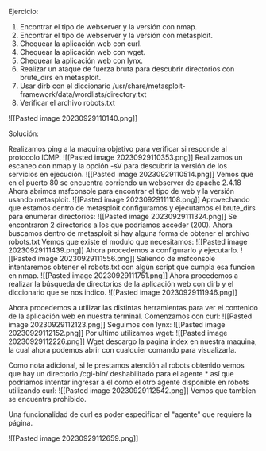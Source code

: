 Ejercicio:
1. Encontrar el tipo de webserver y la versión con nmap.
2. Encontrar el tipo de webserver y la versión con metasploit.
3. Chequear la aplicación web con curl.
4. Chequear la aplicación web con wget.
5. Chequear la aplicación web con lynx.
6. Realizar un ataque de fuerza bruta para descubrir directorios con brute_dirs en metasploit.
7. Usar dirb con el diccionario /usr/share/metasploit-framework/data/wordlists/directory.txt
8. Verificar el archivo robots.txt

![[Pasted image 20230929110140.png]]


Solución:

Realizamos ping a la maquina objetivo para verificar si responde al protocolo ICMP.
![[Pasted image 20230929110353.png]]
Realizamos un escaneo con nmap y la opción -sV para descubrir la versión de los servicios en ejecución.
![[Pasted image 20230929110514.png]]
Vemos que en el puerto 80 se encuentra corriendo un webserver de apache 2.4.18
Ahora abrimos msfconsole para encontrar el tipo de web y la versión usando metasploit.
![[Pasted image 20230929111108.png]]
Aprovechando que estamos dentro de metasploit configuramos y ejecutamos el brute_dirs para enumerar directorios:
![[Pasted image 20230929111324.png]]
Se encontraron 2 directorios a los que podriamos acceder (200).
Ahora buscamos dentro de metasploit si hay alguna forma de obtener el archivo robots.txt
Vemos que existe el modulo que necesitamos:
![[Pasted image 20230929111439.png]]
Ahora procedemos a configurarlo y ejecutarlo.
![[Pasted image 20230929111556.png]]
Saliendo de msfconsole intentaremos obtener el robots.txt con algún script que cumpla esa funcion en nmap.
![[Pasted image 20230929111751.png]]
Ahora procedemos a realizar la búsqueda de directorios de la aplicación web con dirb y el diccionario que se nos indico.
![[Pasted image 20230929111946.png]]


Ahora procedemos a utilizar las distintas herramientas para ver el contenido de la aplicación web en nuestra terminal.
Comenzamos con curl:
![[Pasted image 20230929112123.png]]
Seguimos con lynx:
![[Pasted image 20230929112152.png]]
Por ultimo utilizamos wget:
![[Pasted image 20230929112226.png]]
Wget descargo la pagina index en nuestra maquina, la cual ahora podemos abrir con cualquier comando para visualizarla.


Como nota adicional, si le prestamos atención al robots obtenido vemos que hay un directorio /cgi-bin/ deshabilitado para el agente \*  así que podriamos intentar ingresar a el como el otro agente disponible en robots utilizando curl:
![[Pasted image 20230929112542.png]]
Vemos que tambien se encuentra prohibido.

Una funcionalidad de curl es poder especificar el "agente" que requiere la página.


![[Pasted image 20230929112659.png]]
